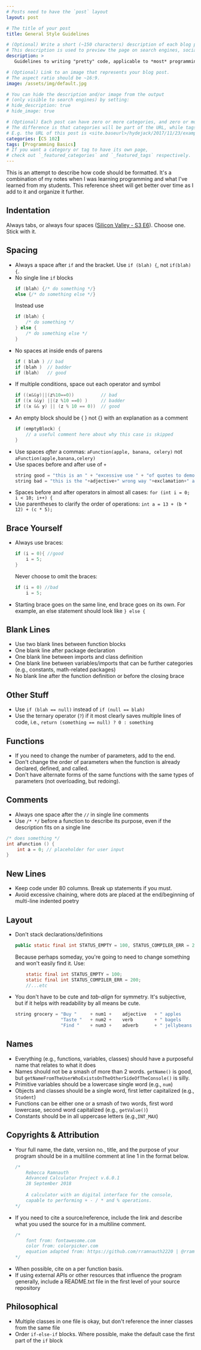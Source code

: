 ```yaml
---
# Posts need to have the `post` layout
layout: post

# The title of your post
title: General Style Guidelines

# (Optional) Write a short (~150 characters) description of each blog post.
# This description is used to preview the page on search engines, social media, etc.
description: >
   Guidelines to writing "pretty" code, applicable to *most* programming languages

# (Optional) Link to an image that represents your blog post.
# The aspect ratio should be ~16:9.
image: /assets/img/default.jpg

# You can hide the description and/or image from the output
# (only visible to search engines) by setting:
# hide_description: true
# hide_image: true

# (Optional) Each post can have zero or more categories, and zero or more tags.
# The difference is that categories will be part of the URL, while tags will not.
# E.g. the URL of this post is <site.baseurl>/hydejack/2017/11/23/example-content/
categories: [CS 102]
tags: [Programming Basics]
# If you want a category or tag to have its own page,
# check out `_featured_categories` and `_featured_tags` respectively.
---
```

This is an attempt to describe how code should be formatted. It's a combination of my notes when I was learning programming and what I've learned from my students. This reference sheet will get better over time as I add to it and organize it further.

## Indentation

Always tabs, or always four spaces ([Silicon Valley - S3 E6](https://youtu.be/SsoOG6ZeyUI)). Choose one. Stick with it. 

## Spacing

- Always a space after `if` and the bracket. Use `if (blah) {`, not `if(blah){`. 
- No single line `if` blocks
	```cpp
	if (blah) {/* do something */}
	else {/* do something else */}
	```
	Instead use
	```cpp
	if (blah) {
		/* do something */
	} else {
		/* do something else */
	}
	```
- No spaces at inside ends of parens
	```cpp
	if ( blah ) // bad
	if (blah ) 	// badder
	if (blah) 	// good
	```
- If multiple conditions, space out each operator and symbol
	```cpp
	if ((x&&y)||(z%10==0)) 			// bad
	if ((x &&y) ||(z %10 ==0) )		// badder
	if ((x && y) || (z % 10 == 0)) 	// good
	```
- An empty block should be { } not {} with an explanation as a comment
	```cpp
	if (emptyBlock) {
		// a useful comment here about why this case is skipped
	}
	```
- Use spaces *after* a commas: `aFunction(apple, banana, celery)` not `aFunction(apple,banana,celery)`
- Use spaces before and after use of `+`
	``` cpp
	string good = "this is an " + "excessive use " + "of quotes to demonstrate concatenation.";
	string bad = "this is the "+adjective+" wrong way "+exclamation+" and is difficult to read";
	```
- Spaces before and after operators in almost all cases: `for (int i = 0; i < 10; i++) {`
- Use parentheses to clarify the order of operations: `int a = 13 + (b * 12) + (c * 5);`

## Brace Yourself

- Always use braces:
	```cpp
	if (i = 0){ //good
		i = 5;
	}
	```
	Never choose to omit the braces:
	```cpp
	if (i = 0) //bad
		i = 5;
	```

- Starting brace goes on the same line, end brace goes on its own. For example, an else statement should look like `} else {`

## Blank Lines
- Use two blank lines between function blocks
- One blank line after package declaration
- One blank line between imports and class definition
- One blank line between variables/imports that can be further categories (e.g., constants, math-related packages)
- No blank line after the function definition or before the closing brace

## Other Stuff
- Use `if (blah == null)` instead of `if (null == blah)`
- Use the ternary operator (`?`) if it most clearly saves multiple lines of code, i.e., `return (something == null) ? 0 : something`

## Functions
- If you need to change the number of parameters, add to the end. 
- Don't change the order of parameters when the function is already declared, defined, and called.
- Don't have alternate forms of the same functions with the same types of parameters (not overloading, but redoing).

## Comments
- Always one space after the `//` in single line comments
- Use `/* */` before a function to describe its purpose, even if the description fits on a single line

```cpp 
/* does something */
int aFunction () {
	int a = 0; // placeholder for user input
}
```

## New Lines
- Keep code under 80 columns. Break up statements if you must. 
- Avoid excessive chaining, where dots are placed at the end/beginning of multi-line indented poetry

## Layout
- Don't stack declarations/definitions
	```java
	public static final int STATUS_EMPTY = 100, STATUS_COMPILER_ERR = 200, STATUS_WARNING = 300, STATUS_INFO = 400, STATUS_ERR = 500;
	```
	Because perhaps someday, you're going to need to change something and won't easily find it. Use:
	```java
		static final int STATUS_EMPTY = 100;
		static final int STATUS_COMPILER_ERR = 200;
		//...etc
	```
- You don't have to be cute and *tab-align* for symmetry. It's subjective, but if it helps with readability by all means be cute.
	```java
	string grocery = "Buy " 	+ num1 + 	adjective 	+ " apples 		\n" +
					 "Taste " 	+ num2 + 	verb 		+ " bagels 		\n" + 
					 "Find " 	+ num3 + 	adverb 		+ " jellybeans	\n"
	```

## Names

- Everything (e.g., functions, variables, classes) should have a purposeful name that relates to what it does
- Names should not be a smash of more than 2 words. `getName()` is good, but `getNameFromTheUserWhoExistsOnTheOtherSideOfTheConsole()` is silly.
- Primitive variables should be a lowercase single word (e.g., `num`)
- Objects and classes should be a single word, first letter capitalized (e.g., `Student`)
- Functions can be either one or a smash of two words, first word lowercase, second word capitalized (e.g., `getValue()`)
- Constants should be in all uppercase letters (e.g.,`INT_MAX`)
	
## Copyrights & Attribution
- Your full name, the date, version no., title, and the purpose of your program should be in a multiline comment at line 1 in the format below.
	```cpp
	/*
		Rebecca Ramnauth
		Advanced Calculator Project v.6.0.1
		28 September 2018
		
		A calculator with an digital interface for the console,
		capable to performing + - / * and % operations.
	*/
	```
- If you need to cite a source/reference, include the link and describe what you used the source for in a multiline comment. 
	```cpp
	/* 	
		font from: fontawesome.com 
		color from: colorpicker.com
		equation adapted from: https://github.com/rramnauth2220 | @rramnauth2220
	*/
	```
- When possible, cite on a per function basis. 
- If using external APIs or other resources that influence the program generally, include a README.txt file in the first level of your source repository

## Philosophical 
- Multiple classes in one file is okay, but don't reference the inner classes from the same file
- Order `if-else-if` blocks. Where possible, make the default case the first part of the `if` block
